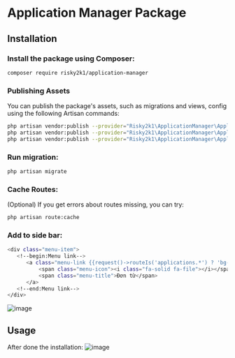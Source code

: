 # Application Manager Package

## Installation

### Install the package using Composer:

```bash
composer require risky2k1/application-manager
```

### Publishing Assets
You can publish the package's assets, such as migrations and views, config using the following Artisan commands:

```bash
php artisan vendor:publish --provider="Risky2k1\ApplicationManager\ApplicationManagerServiceProvider" --tag="migrations"
php artisan vendor:publish --provider="Risky2k1\ApplicationManager\ApplicationManagerServiceProvider" --tag="views"
php artisan vendor:publish --provider="Risky2k1\ApplicationManager\ApplicationManagerServiceProvider" --tag="config"
```
### Run migration:

```bash
php artisan migrate
```

### Cache Routes:
(Optional) If you get errors about routes missing, you can try:
```bash
php artisan route:cache
```

### Add to side bar:

```bash
<div class="menu-item">
   <!--begin:Menu link-->
      <a class="menu-link {{request()->routeIs('applications.*') ? 'bg-success':''}}" href="{{route('applications.index',['type'=>config('application-manager.application.default')])}}">
          <span class="menu-icon"><i class="fa-solid fa-file"></i></span>
          <span class="menu-title">Đơn từ</span>
      </a>
   <!--end:Menu link-->
</div>
```
![image](https://github.com/risky2k1/application-manager/assets/97021417/1bc1a8cf-d6ac-4ab9-8967-f44390303a8d)

## Usage
After done the installation:
![image](https://github.com/risky2k1/application-manager/assets/97021417/1440a734-642e-49ce-8b24-c2a702b886db)



